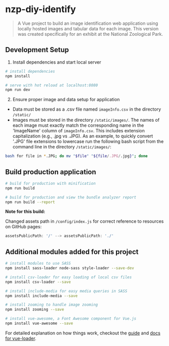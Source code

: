 # nzp-diy-identify

> A Vue project to build an image identification web application using locally hosted images and tabular data for each image. This version was created specifically for an exhibit at the National Zoological Park.

## Development Setup

1. Install dependencies and start local server

``` bash
# install dependencies
npm install

# serve with hot reload at localhost:8080
npm run dev
```

2. Ensure proper image and data setup for application
  * Data must be stored as a .csv file named `imageInfo.csv` in the directory `/static/`
  * Images must be stored in the directory `/static/images/`. The names of each image must exactly match the corresponding name in the 'ImageName' column of `imageInfo.csv`. This includes extension capitalization (e.g., .jpg vs .JPG). As an example, to quickly convert '.JPG' file extensions to lowercase run the following bash script from the command line in the directory `/static/images/`:
  ```bash
  bash for file in *.JPG; do mv "$file" "${file/.JPG/.jpg}"; done
  ```

## Build production application

``` bash
# build for production with minification
npm run build

# build for production and view the bundle analyzer report
npm run build --report
```
**Note for this build:**

Changed assets path in ```/config/index.js``` for correct reference to resources on GitHub pages:

```js
assetsPublicPath: '/' --> assetsPublicPath: './'
```


## Additional modules added for this project
``` bash
# install modules to use SASS
npm install sass-loader node-sass style-loader --save-dev

# install csv-loader for easy loading of local csv files
npm install csv-loader --save

# install include-media for easy media queries in SASS
npm install include-media --save

# install zooming to handle image zooming
npm install zooming --save

# install vue-awesome, a Font Awesome component for Vue.js
npm install vue-awesome --save
```


For detailed explanation on how things work, checkout the [guide](http://vuejs-templates.github.io/webpack/) and [docs for vue-loader](http://vuejs.github.io/vue-loader).
